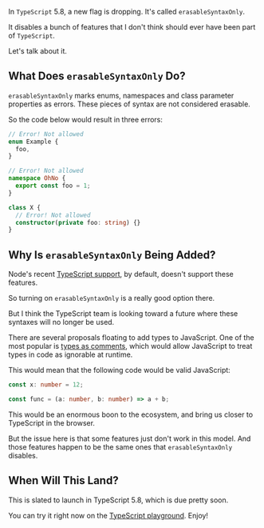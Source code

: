In `TypeScript` 5.8, a new flag is dropping. It's called `erasableSyntaxOnly`.

It disables a bunch of features that I don't think should ever have been part of `TypeScript`.

Let's talk about it.

## What Does `erasableSyntaxOnly` Do?

`erasableSyntaxOnly` marks enums, namespaces and class parameter properties as errors. These pieces of syntax are not considered erasable.

So the code below would result in three errors:

```ts
// Error! Not allowed
enum Example {
  foo,
}

// Error! Not allowed
namespace OhNo {
  export const foo = 1;
}

class X {
  // Error! Not allowed
  constructor(private foo: string) {}
}
```

## Why Is `erasableSyntaxOnly` Being Added?

Node's recent [TypeScript support](https://www.totaltypescript.com/typescript-is-coming-to-node-23), by default, doesn't support these features.

So turning on `erasableSyntaxOnly` is a really good option there.

But I think the TypeScript team is looking toward a future where these syntaxes will no longer be used.

There are several proposals floating to add types to JavaScript. One of the most popular is [types as comments](https://tc39.es/proposal-type-annotations/), which would allow JavaScript to treat types in code as ignorable at runtime.

This would mean that the following code would be valid JavaScript:

```ts twoslash
const x: number = 12;

const func = (a: number, b: number) => a + b;
```

This would be an enormous boon to the ecosystem, and bring us closer to TypeScript in the browser.

But the issue here is that some features just don't work in this model. And those features happen to be the same ones that `erasableSyntaxOnly` disables.

## When Will This Land?

This is slated to launch in TypeScript 5.8, which is due pretty soon.

You can try it right now on the [TypeScript playground](https://www.typescriptlang.org/play/?erasableSyntaxOnly=true&ts=5.8.0-dev.20250124#code/KYOwrgtgBAogHgQwgBwDbCgbwFBT1AdwHsDsBfIA). Enjoy!
